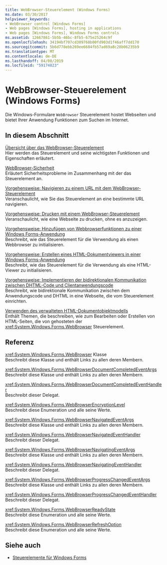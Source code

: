 ```yaml
---
title: WebBrowser-Steuerelement (Windows Forms)
ms.date: 03/30/2017
helpviewer_keywords:
- WebBrowser control [Windows Forms]
- Web pages [Windows Forms], hosting in applications
- Web pages [Windows Forms], Windows Forms controls
ms.assetid: 12667861-5b5b-46bc-8fb5-675e25264c9f
ms.openlocfilehash: 34194bf707cd309768b00fd903d1f46aff7dd170
ms.sourcegitcommit: 5b6d778ebb269ee6684fb57ad69a8c28b06235b9
ms.translationtype: MT
ms.contentlocale: de-DE
ms.lasthandoff: 04/08/2019
ms.locfileid: "59174823"
---
```

# <a name="webbrowser-control-windows-forms"></a>WebBrowser-Steuerelement (Windows Forms)
Die Windows-Formulare `WebBrowser` Steuerelement hostet Webseiten und bietet Ihrer Anwendung Funktionen zum Suchen im Internet.  
  
## <a name="in-this-section"></a>In diesem Abschnitt  
 [Übersicht über das WebBrowser-Steuerelement](webbrowser-control-overview.md)  
 Hier werden das Steuerelement und seine wichtigsten Funktionen und Eigenschaften erläutert.  
  
 [WebBrowser-Sicherheit](webbrowser-security.md)  
 Erläutert Sicherheitsprobleme im Zusammenhang mit der das Steuerelement an.  
  
 [Vorgehensweise: Navigieren zu einem URL mit dem WebBrowser-Steuerelement](how-to-navigate-to-a-url-with-the-webbrowser-control.md)  
 Veranschaulicht, wie Sie das Steuerelement an eine bestimmte URL navigieren.  
  
 [Vorgehensweise: Drucken mit einem WebBrowser-Steuerelement](how-to-print-with-a-webbrowser-control.md)  
 Veranschaulicht, wie eine Webseite zu drucken, ohne es anzuzeigen.  
  
 [Vorgehensweise: Hinzufügen von Webbrowserfunktionen zu einer Windows Forms-Anwendung](how-to-add-web-browser-capabilities-to-a-windows-forms-application.md)  
 Beschreibt, wie das Steuerelement für die Verwendung als einen Webbrowser zu initialisieren.  
  
 [Vorgehensweise: Erstellen eines HTML-Dokumentviewers in einer Windows Forms-Anwendung](how-to-create-an-html-document-viewer-in-a-windows-forms-application.md)  
 Beschreibt, wie das Steuerelement für die Verwendung als eine HTML-Viewer zu initialisieren.  
  
 [Vorgehensweise: Implementieren der bidirektionalen Kommunikation zwischen DHTML-Code und Clientanwendungscode](implement-two-way-com-between-dhtml-and-client.md)  
 Beschreibt, wie bidirektionale Kommunikation zwischen dem Anwendungscode und DHTML in eine Webseite, die vom Steuerelement einrichten.  
  
 [Verwenden des verwalteten HTML-Dokumentobjektmodells](using-the-managed-html-document-object-model.md)  
 Enthält Themen, die beschreiben, wie zum Bearbeiten oder Erstellen von HTML-Seiten, die von gehosteten der <xref:System.Windows.Forms.WebBrowser> Steuerelement.  
  
## <a name="reference"></a>Referenz  
 <xref:System.Windows.Forms.WebBrowser> Klasse  
 Beschreibt diese Klasse und enthält Links zu allen deren Membern.  
  
 <xref:System.Windows.Forms.WebBrowserDocumentCompletedEventArgs>  
 Beschreibt diese Klasse und enthält Links zu allen deren Membern.  
  
 <xref:System.Windows.Forms.WebBrowserDocumentCompletedEventHandler>  
 Beschreibt dieser Delegat.  
  
 <xref:System.Windows.Forms.WebBrowserEncryptionLevel>  
 Beschreibt diese Enumeration und alle seine Werte.  
  
 <xref:System.Windows.Forms.WebBrowserNavigatedEventArgs>  
 Beschreibt diese Klasse und enthält Links zu allen deren Membern.  
  
 <xref:System.Windows.Forms.WebBrowserNavigatedEventHandler>  
 Beschreibt dieser Delegat.  
  
 <xref:System.Windows.Forms.WebBrowserNavigatingEventArgs>  
 Beschreibt diese Klasse und enthält Links zu allen deren Membern.  
  
 <xref:System.Windows.Forms.WebBrowserNavigatingEventHandler>  
 Beschreibt dieser Delegat.  
  
 <xref:System.Windows.Forms.WebBrowserProgressChangedEventArgs>  
 Beschreibt diese Klasse und enthält Links zu allen deren Membern.  
  
 <xref:System.Windows.Forms.WebBrowserProgressChangedEventHandler>  
 Beschreibt dieser Delegat.  
  
 <xref:System.Windows.Forms.WebBrowserReadyState>  
 Beschreibt diese Enumeration und alle seine Werte.  
  
 <xref:System.Windows.Forms.WebBrowserRefreshOption>  
 Beschreibt diese Enumeration und alle seine Werte.  
  
## <a name="see-also"></a>Siehe auch

- [Steuerelemente für Windows Forms](controls-to-use-on-windows-forms.md)
